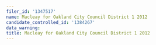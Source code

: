 ```yaml
---
filer_id: '1347517'
name: Macleay for Oakland City Council District 1 2012
candidate_controlled_id: '1384267'
data_warning:
title: Macleay for Oakland City Council District 1 2012
---
```

